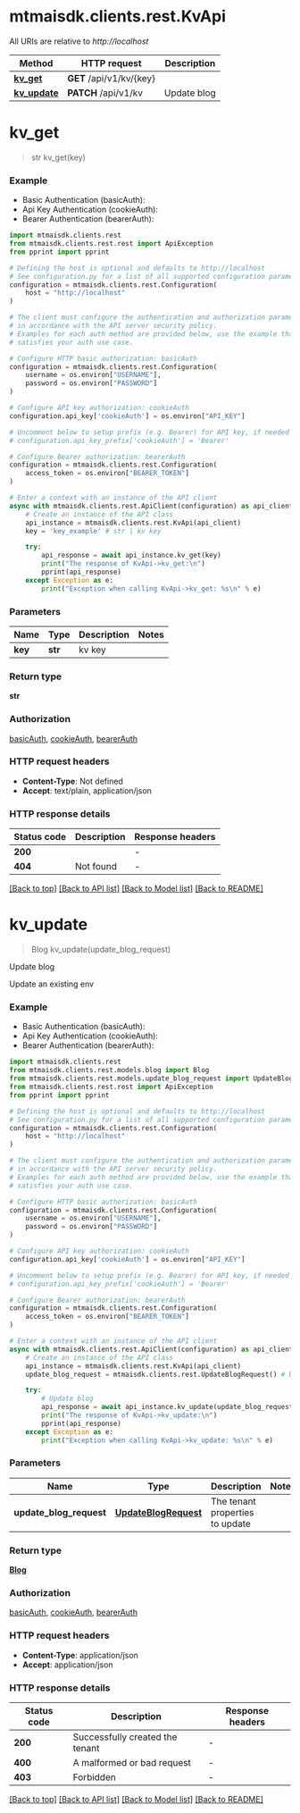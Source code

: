 # mtmaisdk.clients.rest.KvApi

All URIs are relative to *http://localhost*

Method | HTTP request | Description
------------- | ------------- | -------------
[**kv_get**](KvApi.md#kv_get) | **GET** /api/v1/kv/{key} | 
[**kv_update**](KvApi.md#kv_update) | **PATCH** /api/v1/kv | Update blog


# **kv_get**
> str kv_get(key)



### Example

* Basic Authentication (basicAuth):
* Api Key Authentication (cookieAuth):
* Bearer Authentication (bearerAuth):

```python
import mtmaisdk.clients.rest
from mtmaisdk.clients.rest.rest import ApiException
from pprint import pprint

# Defining the host is optional and defaults to http://localhost
# See configuration.py for a list of all supported configuration parameters.
configuration = mtmaisdk.clients.rest.Configuration(
    host = "http://localhost"
)

# The client must configure the authentication and authorization parameters
# in accordance with the API server security policy.
# Examples for each auth method are provided below, use the example that
# satisfies your auth use case.

# Configure HTTP basic authorization: basicAuth
configuration = mtmaisdk.clients.rest.Configuration(
    username = os.environ["USERNAME"],
    password = os.environ["PASSWORD"]
)

# Configure API key authorization: cookieAuth
configuration.api_key['cookieAuth'] = os.environ["API_KEY"]

# Uncomment below to setup prefix (e.g. Bearer) for API key, if needed
# configuration.api_key_prefix['cookieAuth'] = 'Bearer'

# Configure Bearer authorization: bearerAuth
configuration = mtmaisdk.clients.rest.Configuration(
    access_token = os.environ["BEARER_TOKEN"]
)

# Enter a context with an instance of the API client
async with mtmaisdk.clients.rest.ApiClient(configuration) as api_client:
    # Create an instance of the API class
    api_instance = mtmaisdk.clients.rest.KvApi(api_client)
    key = 'key_example' # str | kv key

    try:
        api_response = await api_instance.kv_get(key)
        print("The response of KvApi->kv_get:\n")
        pprint(api_response)
    except Exception as e:
        print("Exception when calling KvApi->kv_get: %s\n" % e)
```



### Parameters


Name | Type | Description  | Notes
------------- | ------------- | ------------- | -------------
 **key** | **str**| kv key | 

### Return type

**str**

### Authorization

[basicAuth](../README.md#basicAuth), [cookieAuth](../README.md#cookieAuth), [bearerAuth](../README.md#bearerAuth)

### HTTP request headers

 - **Content-Type**: Not defined
 - **Accept**: text/plain, application/json

### HTTP response details

| Status code | Description | Response headers |
|-------------|-------------|------------------|
**200** |  |  -  |
**404** | Not found |  -  |

[[Back to top]](#) [[Back to API list]](../README.md#documentation-for-api-endpoints) [[Back to Model list]](../README.md#documentation-for-models) [[Back to README]](../README.md)

# **kv_update**
> Blog kv_update(update_blog_request)

Update blog

Update an existing env

### Example

* Basic Authentication (basicAuth):
* Api Key Authentication (cookieAuth):
* Bearer Authentication (bearerAuth):

```python
import mtmaisdk.clients.rest
from mtmaisdk.clients.rest.models.blog import Blog
from mtmaisdk.clients.rest.models.update_blog_request import UpdateBlogRequest
from mtmaisdk.clients.rest.rest import ApiException
from pprint import pprint

# Defining the host is optional and defaults to http://localhost
# See configuration.py for a list of all supported configuration parameters.
configuration = mtmaisdk.clients.rest.Configuration(
    host = "http://localhost"
)

# The client must configure the authentication and authorization parameters
# in accordance with the API server security policy.
# Examples for each auth method are provided below, use the example that
# satisfies your auth use case.

# Configure HTTP basic authorization: basicAuth
configuration = mtmaisdk.clients.rest.Configuration(
    username = os.environ["USERNAME"],
    password = os.environ["PASSWORD"]
)

# Configure API key authorization: cookieAuth
configuration.api_key['cookieAuth'] = os.environ["API_KEY"]

# Uncomment below to setup prefix (e.g. Bearer) for API key, if needed
# configuration.api_key_prefix['cookieAuth'] = 'Bearer'

# Configure Bearer authorization: bearerAuth
configuration = mtmaisdk.clients.rest.Configuration(
    access_token = os.environ["BEARER_TOKEN"]
)

# Enter a context with an instance of the API client
async with mtmaisdk.clients.rest.ApiClient(configuration) as api_client:
    # Create an instance of the API class
    api_instance = mtmaisdk.clients.rest.KvApi(api_client)
    update_blog_request = mtmaisdk.clients.rest.UpdateBlogRequest() # UpdateBlogRequest | The tenant properties to update

    try:
        # Update blog
        api_response = await api_instance.kv_update(update_blog_request)
        print("The response of KvApi->kv_update:\n")
        pprint(api_response)
    except Exception as e:
        print("Exception when calling KvApi->kv_update: %s\n" % e)
```



### Parameters


Name | Type | Description  | Notes
------------- | ------------- | ------------- | -------------
 **update_blog_request** | [**UpdateBlogRequest**](UpdateBlogRequest.md)| The tenant properties to update | 

### Return type

[**Blog**](Blog.md)

### Authorization

[basicAuth](../README.md#basicAuth), [cookieAuth](../README.md#cookieAuth), [bearerAuth](../README.md#bearerAuth)

### HTTP request headers

 - **Content-Type**: application/json
 - **Accept**: application/json

### HTTP response details

| Status code | Description | Response headers |
|-------------|-------------|------------------|
**200** | Successfully created the tenant |  -  |
**400** | A malformed or bad request |  -  |
**403** | Forbidden |  -  |

[[Back to top]](#) [[Back to API list]](../README.md#documentation-for-api-endpoints) [[Back to Model list]](../README.md#documentation-for-models) [[Back to README]](../README.md)

